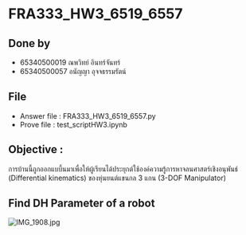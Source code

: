# FRA333_HW3_6519_6557
## Done by
- 65340500019 ณพวิทย์ อินทร์จันทร์
- 65340500057 อนัญญา อุจจธรรมรัตน์
## File
- Answer file : FRA333_HW3_6519_6557.py
- Prove file  : test_scriptHW3.ipynb

## Objective :
การบ้านนี้ถูกออกแบบึ้นมาเพื่อให้ผู้เรียนได้ประยุกต์ใช้องค์ความรู้การหาจลนศาสตร์เชิงอนุพันธ์ (Differential kinematics) ของหุ่นยนต์แขนกล 3 แกน (3-DOF Manipulator)

## Find DH Parameter of a robot
![IMG_1908.jpg](C:\Users\ujana\Pictures\Screenshots)
